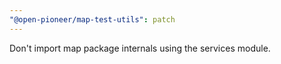 ```yaml
---
"@open-pioneer/map-test-utils": patch
---
```


Don't import map package internals using the services module.
